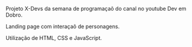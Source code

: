 Projeto X-Devs da semana de programaçaõ do canal no youtube Dev em Dobro.

Landing page com interaçaõ de personagens.

Utilização de HTML, CSS e JavaScript.